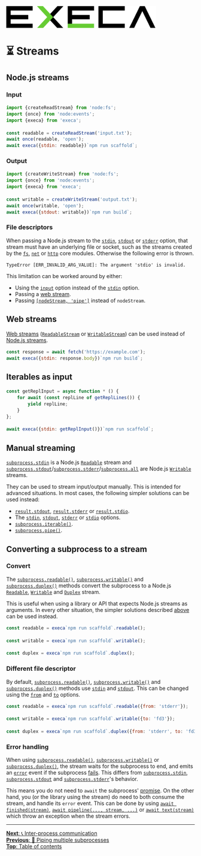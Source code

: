<picture>
	<source media="(prefers-color-scheme: dark)" srcset="../media/logo_dark.svg">
	<img alt="execa logo" src="../media/logo.svg" width="400">
</picture>
<br>

# ⏳️ Streams

## Node.js streams

### Input

```js
import {createReadStream} from 'node:fs';
import {once} from 'node:events';
import {execa} from 'execa';

const readable = createReadStream('input.txt');
await once(readable, 'open');
await execa({stdin: readable})`npm run scaffold`;
```

### Output

```js
import {createWriteStream} from 'node:fs';
import {once} from 'node:events';
import {execa} from 'execa';

const writable = createWriteStream('output.txt');
await once(writable, 'open');
await execa({stdout: writable})`npm run build`;
```

### File descriptors

When passing a Node.js stream to the [`stdin`](api.md#optionsstdin), [`stdout`](api.md#optionsstdout) or [`stderr`](api.md#optionsstderr) option, that stream must have an underlying file or socket, such as the streams created by the [`fs`](https://nodejs.org/api/fs.html#filehandlecreatereadstreamoptions), [`net`](https://nodejs.org/api/net.html#new-netsocketoptions) or [`http`](https://nodejs.org/api/http.html#class-httpincomingmessage) core modules. Otherwise the following error is thrown.

```
TypeError [ERR_INVALID_ARG_VALUE]: The argument 'stdio' is invalid.
```

This limitation can be worked around by either:
- Using the [`input`](api.md#optionsinput) option instead of the [`stdin`](api.md#optionsstdin) option.
- Passing a [web stream](#web-streams).
- Passing [`[nodeStream, 'pipe']`](output.md#multiple-targets) instead of `nodeStream`.

## Web streams

[Web streams](https://nodejs.org/api/webstreams.html) ([`ReadableStream`](https://developer.mozilla.org/en-US/docs/Web/API/ReadableStream) or [`WritableStream`](https://developer.mozilla.org/en-US/docs/Web/API/WritableStream)) can be used instead of [Node.js streams](https://nodejs.org/api/stream.html).

```js
const response = await fetch('https://example.com');
await execa({stdin: response.body})`npm run build`;
```

## Iterables as input

```js
const getReplInput = async function * () {
	for await (const replLine of getReplLines()) {
		yield replLine;
	}
};

await execa({stdin: getReplInput()})`npm run scaffold`;
```

## Manual streaming

[`subprocess.stdin`](api.md#subprocessstdin) is a Node.js [`Readable`](https://nodejs.org/api/stream.html#class-streamreadable) stream and [`subprocess.stdout`](api.md#subprocessstdout)/[`subprocess.stderr`](api.md#subprocessstderr)/[`subprocess.all`](api.md#subprocessall) are Node.js [`Writable`](https://nodejs.org/api/stream.html#class-streamwritable) streams.

They can be used to stream input/output manually. This is intended for advanced situations. In most cases, the following simpler solutions can be used instead:
- [`result.stdout`](output.md#stdout-and-stderr), [`result.stderr`](output.md#stdout-and-stderr) or [`result.stdio`](output.md#additional-file-descriptors).
- The [`stdin`](api.md#optionsstdin), [`stdout`](api.md#optionsstdout), [`stderr`](api.md#optionsstderr) or [`stdio`](api.md#optionsstdio) options.
- [`subprocess.iterable()`](lines.md#progressive-splitting).
- [`subprocess.pipe()`](pipe.md).

## Converting a subprocess to a stream

### Convert

The [`subprocess.readable()`](api.md#subprocessreadablereadableoptions), [`subprocess.writable()`](api.md#subprocesswritablewritableoptions) and [`subprocess.duplex()`](api.md#subprocessduplexduplexoptions) methods convert the subprocess to a Node.js [`Readable`](https://nodejs.org/api/stream.html#class-streamreadable), [`Writable`](https://nodejs.org/api/stream.html#class-streamwritable) and [`Duplex`](https://nodejs.org/api/stream.html#class-streamduplex) stream.

This is useful when using a library or API that expects Node.js streams as arguments. In every other situation, the simpler solutions described [above](#manual-streaming) can be used instead.

```js
const readable = execa`npm run scaffold`.readable();

const writable = execa`npm run scaffold`.writable();

const duplex = execa`npm run scaffold`.duplex();
```

### Different file descriptor

By default, [`subprocess.readable()`](api.md#subprocessreadablereadableoptions), [`subprocess.writable()`](api.md#subprocesswritablewritableoptions) and [`subprocess.duplex()`](api.md#subprocessduplexduplexoptions) methods use [`stdin`](api.md#subprocessstdin) and [`stdout`](api.md#subprocessstdout). This can be changed using the [`from`](api.md#readableoptionsfrom) and [`to`](api.md#writableoptionsto) options.

```js
const readable = execa`npm run scaffold`.readable({from: 'stderr'});

const writable = execa`npm run scaffold`.writable({to: 'fd3'});

const duplex = execa`npm run scaffold`.duplex({from: 'stderr', to: 'fd3'});
```

### Error handling

When using [`subprocess.readable()`](api.md#subprocessreadablereadableoptions), [`subprocess.writable()`](api.md#subprocesswritablewritableoptions) or [`subprocess.duplex()`](api.md#subprocessduplexduplexoptions), the stream waits for the subprocess to end, and emits an [`error`](https://nodejs.org/api/stream.html#event-error) event if the subprocess [fails](errors.md). This differs from [`subprocess.stdin`](api.md#subprocessstdin), [`subprocess.stdout`](api.md#subprocessstdout) and [`subprocess.stderr`](api.md#subprocessstderr)'s behavior.

This means you do not need to `await` the subprocess' [promise](execution.md#result). On the other hand, you (or the library using the stream) do need to both consume the stream, and handle its `error` event. This can be done by using [`await finished(stream)`](https://nodejs.org/api/stream.html#streamfinishedstream-options), [`await pipeline(..., stream, ...)`](https://nodejs.org/api/stream.html#streampipelinesource-transforms-destination-options) or [`await text(stream)`](https://nodejs.org/api/webstreams.html#streamconsumerstextstream) which throw an exception when the stream errors.

<hr>

[**Next**: 📞 Inter-process communication](ipc.md)\
[**Previous**: 🔀 Piping multiple subprocesses](pipe.md)\
[**Top**: Table of contents](../readme.md#documentation)
